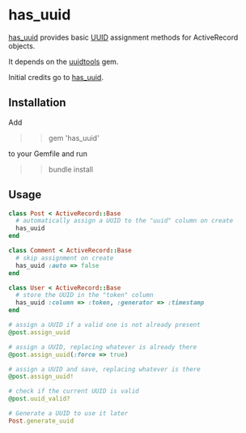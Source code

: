 has_uuid
========

[has_uuid](http://github.com/troessner/has_uuid) provides basic [UUID](http://en.wikipedia.org/wiki/Universally_Unique_Identifier) assignment methods for ActiveRecord objects.

It depends on the [uuidtools](http://uuidtools.rubyforge.org/) gem.

Initial credits go to [has_uuid](http://github.com/norbert/has_uuid).

Installation
------------

Add

>> gem 'has_uuid'

to your Gemfile and run

>> bundle install

Usage
-----

```Ruby
class Post < ActiveRecord::Base
  # automatically assign a UUID to the "uuid" column on create
  has_uuid
end

class Comment < ActiveRecord::Base
  # skip assignment on create
  has_uuid :auto => false
end

class User < ActiveRecord::Base
  # store the UUID in the "token" column
  has_uuid :column => :token, :generator => :timestamp
end

# assign a UUID if a valid one is not already present
@post.assign_uuid

# assign a UUID, replacing whatever is already there
@post.assign_uuid(:force => true)

# assign a UUID and save, replacing whatever is there
@post.assign_uuid!

# check if the current UUID is valid
@post.uuid_valid?

# Generate a UUID to use it later
Post.generate_uuid
```
